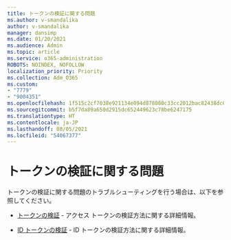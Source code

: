 ```yaml
---
title: トークンの検証に関する問題
ms.author: v-smandalika
author: v-smandalika
manager: dansimp
ms.date: 01/20/2021
ms.audience: Admin
ms.topic: article
ms.service: o365-administration
ROBOTS: NOINDEX, NOFOLLOW
localization_priority: Priority
ms.collection: Adm_O365
ms.custom:
- "7779"
- "9004351"
ms.openlocfilehash: 1f515c2cf7038e921134e094d878080c33cc2012bac82438dc01245cb13c5b39
ms.sourcegitcommit: b5f7da89a650d2915dc652449623c78be6247175
ms.translationtype: HT
ms.contentlocale: ja-JP
ms.lasthandoff: 08/05/2021
ms.locfileid: "54067377"
---
```

# <a name="issues-with-validating-tokens"></a>トークンの検証に関する問題

トークンの検証に関する問題のトラブルシューティングを行う場合は、以下を参照してください。

- [トークンの検証](https://docs.microsoft.com/azure/active-directory/develop/access-tokens#validating-tokens) - アクセス トークンの検証方法に関する詳細情報。

- [ID トークンの検証](https://docs.microsoft.com/azure/active-directory/develop/v2-protocols-oidc#validate-the-id-token) - ID トークンの検証方法に関する詳細情報。
